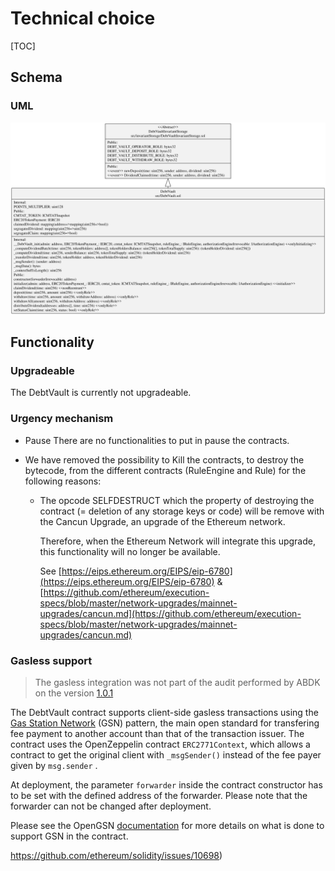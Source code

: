 # Technical choice

[TOC]

## Schema

### UML

![uml](../schema/classDiagram.svg)



## Functionality

### Upgradeable

The DebtVault is currently not upgradeable. 

### Urgency mechanism
* Pause
  There are no functionalities to put in pause the contracts.

* We have removed the possibility to Kill the contracts,  to destroy the bytecode, from
  the different contracts (RuleEngine and Rule)  for the following reasons:

  * The opcode SELFDESTRUCT which the property of destroying the contract (= deletion of any storage keys or code) will be remove with the Cancun Upgrade, an upgrade of the Ethereum network.

    Therefore, when the Ethereum Network will integrate this upgrade, this functionality will no longer be available.

    See [https://eips.ethereum.org/EIPS/eip-6780](https://eips.ethereum.org/EIPS/eip-6780) & [https://github.com/ethereum/execution-specs/blob/master/network-upgrades/mainnet-upgrades/cancun.md](https://github.com/ethereum/execution-specs/blob/master/network-upgrades/mainnet-upgrades/cancun.md)


### Gasless support

> The gasless integration was not part of the audit performed by ABDK on the version [1.0.1](https://github.com/CMTA/RuleEngine/releases/tag/1.0.1)

The DebtVault contract supports client-side gasless transactions using the [Gas Station Network](https://docs.opengsn.org/#the-problem) (GSN) pattern, the main open standard for transfering fee payment to another account than that of the transaction issuer. The contract uses the OpenZeppelin contract `ERC2771Context`, which allows a contract to get the original client with `_msgSender()` instead of the fee payer given by `msg.sender` .

At deployment, the parameter  `forwarder` inside the contract constructor has to be set  with the defined address of the forwarder. Please note that the forwarder can not be changed after deployment.

Please see the OpenGSN [documentation](https://docs.opengsn.org/contracts/#receiving-a-relayed-call) for more details on what is done to support GSN in the contract.

https://github.com/ethereum/solidity/issues/10698)
